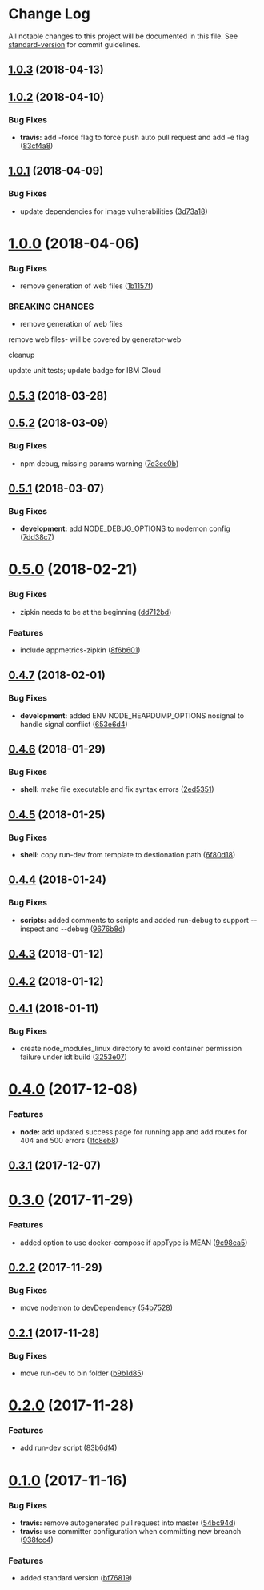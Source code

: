 # Change Log

All notable changes to this project will be documented in this file. See [standard-version](https://github.com/conventional-changelog/standard-version) for commit guidelines.

<a name="1.0.3"></a>
## [1.0.3](https://github.com/ibm-developer/generator-ibm-core-node-express/compare/v1.0.2...v1.0.3) (2018-04-13)



<a name="1.0.2"></a>
## [1.0.2](https://github.com/ibm-developer/generator-ibm-core-node-express/compare/v1.0.1...v1.0.2) (2018-04-10)


### Bug Fixes

* **travis:** add -force flag to force push auto pull request and add -e flag  ([83cf4a8](https://github.com/ibm-developer/generator-ibm-core-node-express/commit/83cf4a8))



<a name="1.0.1"></a>
## [1.0.1](https://github.com/ibm-developer/generator-ibm-core-node-express/compare/v1.0.0...v1.0.1) (2018-04-09)


### Bug Fixes

* update dependencies for image vulnerabilities ([3d73a18](https://github.com/ibm-developer/generator-ibm-core-node-express/commit/3d73a18))



<a name="1.0.0"></a>
# [1.0.0](https://github.com/ibm-developer/generator-ibm-core-node-express/compare/v0.5.3...v1.0.0) (2018-04-06)


### Bug Fixes

* remove generation of web files ([1b1157f](https://github.com/ibm-developer/generator-ibm-core-node-express/commit/1b1157f))


### BREAKING CHANGES

* remove generation of web files

remove web files- will be covered by generator-web

cleanup

update unit tests; update badge for IBM Cloud



<a name="0.5.3"></a>
## [0.5.3](https://github.com/ibm-developer/generator-ibm-core-node-express/compare/v0.5.2...v0.5.3) (2018-03-28)



<a name="0.5.2"></a>
## [0.5.2](https://github.com/ibm-developer/generator-ibm-core-node-express/compare/v0.5.1...v0.5.2) (2018-03-09)


### Bug Fixes

* npm debug, missing params warning ([7d3ce0b](https://github.com/ibm-developer/generator-ibm-core-node-express/commit/7d3ce0b))



<a name="0.5.1"></a>
## [0.5.1](https://github.com/ibm-developer/generator-ibm-core-node-express/compare/v0.5.0...v0.5.1) (2018-03-07)


### Bug Fixes

* **development:** add NODE_DEBUG_OPTIONS to nodemon config ([7dd38c7](https://github.com/ibm-developer/generator-ibm-core-node-express/commit/7dd38c7))



<a name="0.5.0"></a>
# [0.5.0](https://github.com/ibm-developer/generator-ibm-core-node-express/compare/v0.4.7...v0.5.0) (2018-02-21)


### Bug Fixes

* zipkin needs to be at the beginning ([dd712bd](https://github.com/ibm-developer/generator-ibm-core-node-express/commit/dd712bd))


### Features

* include appmetrics-zipkin ([8f6b601](https://github.com/ibm-developer/generator-ibm-core-node-express/commit/8f6b601))



<a name="0.4.7"></a>
## [0.4.7](https://github.com/ibm-developer/generator-ibm-core-node-express/compare/v0.4.6...v0.4.7) (2018-02-01)


### Bug Fixes

* **development:** added ENV NODE_HEAPDUMP_OPTIONS nosignal to handle signal conflict ([653e6d4](https://github.com/ibm-developer/generator-ibm-core-node-express/commit/653e6d4))



<a name="0.4.6"></a>
## [0.4.6](https://github.com/ibm-developer/generator-ibm-core-node-express/compare/v0.4.5...v0.4.6) (2018-01-29)


### Bug Fixes

* **shell:** make file executable and fix syntax errors ([2ed5351](https://github.com/ibm-developer/generator-ibm-core-node-express/commit/2ed5351))



<a name="0.4.5"></a>
## [0.4.5](https://github.com/ibm-developer/generator-ibm-core-node-express/compare/v0.4.4...v0.4.5) (2018-01-25)


### Bug Fixes

* **shell:** copy run-dev from template to destionation path ([6f80d18](https://github.com/ibm-developer/generator-ibm-core-node-express/commit/6f80d18))



<a name="0.4.4"></a>
## [0.4.4](https://github.com/ibm-developer/generator-ibm-core-node-express/compare/v0.4.3...v0.4.4) (2018-01-24)


### Bug Fixes

* **scripts:** added comments to scripts and added run-debug to support --inspect and --debug ([9676b8d](https://github.com/ibm-developer/generator-ibm-core-node-express/commit/9676b8d))



<a name="0.4.3"></a>
## [0.4.3](https://github.com/ibm-developer/generator-ibm-core-node-express/compare/v0.4.2...v0.4.3) (2018-01-12)



<a name="0.4.2"></a>
## [0.4.2](https://github.com/ibm-developer/generator-ibm-core-node-express/compare/v0.4.1...v0.4.2) (2018-01-12)



<a name="0.4.1"></a>
## [0.4.1](https://github.com/ibm-developer/generator-ibm-core-node-express/compare/v0.4.0...v0.4.1) (2018-01-11)


### Bug Fixes

* create node_modules_linux directory to avoid container permission failure under idt build ([3253e07](https://github.com/ibm-developer/generator-ibm-core-node-express/commit/3253e07))



<a name="0.4.0"></a>
# [0.4.0](https://github.com/ibm-developer/generator-ibm-core-node-express/compare/v0.3.1...v0.4.0) (2017-12-08)


### Features

* **node:** add updated success page for running app and add routes for 404 and 500 errors ([1fc8eb8](https://github.com/ibm-developer/generator-ibm-core-node-express/commit/1fc8eb8))



<a name="0.3.1"></a>
## [0.3.1](https://github.com/ibm-developer/generator-ibm-core-node-express/compare/v0.3.0...v0.3.1) (2017-12-07)

<a name="0.3.0"></a>
# [0.3.0](https://github.com/ibm-developer/generator-ibm-core-node-express/compare/v0.2.1...v0.3.0) (2017-11-29)

### Features

* added option to use docker-compose if appType is MEAN ([9c98ea5](https://github.com/ibm-developer/generator-ibm-core-node-express/commit/9c98ea5))


## [0.2.2](https://github.com/ibm-developer/generator-ibm-core-node-express/compare/v0.2.1...v0.2.2) (2017-11-29)


### Bug Fixes

* move nodemon to devDependency ([54b7528](https://github.com/ibm-developer/generator-ibm-core-node-express/commit/54b7528))



<a name="0.2.1"></a>
## [0.2.1](https://github.com/ibm-developer/generator-ibm-core-node-express/compare/v0.2.0...v0.2.1) (2017-11-28)


### Bug Fixes

* move run-dev to bin folder ([b9b1d85](https://github.com/ibm-developer/generator-ibm-core-node-express/commit/b9b1d85))



<a name="0.2.0"></a>
# [0.2.0](https://github.com/ibm-developer/generator-ibm-core-node-express/compare/v0.1.0...v0.2.0) (2017-11-28)


### Features

* add run-dev script ([83b6df4](https://github.com/ibm-developer/generator-ibm-core-node-express/commit/83b6df4))



<a name="0.1.0"></a>
# [0.1.0](https://github.com/ibm-developer/generator-ibm-core-node-express/compare/v0.0.75...v0.1.0) (2017-11-16)


### Bug Fixes

* **travis:** remove autogenerated pull request into master ([54bc94d](https://github.com/ibm-developer/generator-ibm-core-node-express/commit/54bc94d))
* **travis:** use committer configuration when committing new breanch ([938fcc4](https://github.com/ibm-developer/generator-ibm-core-node-express/commit/938fcc4))


### Features

* added standard version ([bf76819](https://github.com/ibm-developer/generator-ibm-core-node-express/commit/bf76819))
